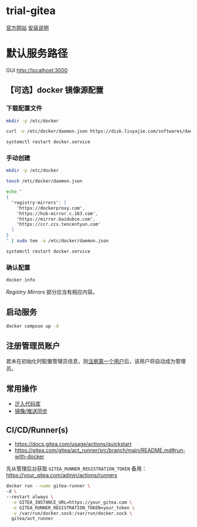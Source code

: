 # trial-gitea

[官方网站](https://docs.gitea.com/)
[安装说明](https://docs.gitea.com/installation/install-with-docker-rootless)

# 默认服务路径

GUI [http://localhost:3000](http://localhost:3000)

## 【可选】docker 镜像源配置

### 下载配置文件

```bash
mkdir -p /etc/docker

curl -o /etc/docker/daemon.json https://disk.liuyajie.com/softwares/daemon.json

systemctl restart docker.service
```

### 手动创建

```bash
mkdir -p /etc/docker

touch /etc/docker/daemon.json

echo "
{
  "registry-mirrors": [
    "https://dockerproxy.com",
    "https://hub-mirror.c.163.com",
    "https://mirror.baidubce.com",
    "https://ccr.ccs.tencentyun.com"
  ]
}
" | sudo tee -a /etc/docker/daemon.json

systemctl restart docker.service
```

### 确认配置

```bash
docker info
```

_Registry Mirrors_ 部分应当有相应内容。

## 启动服务

```bash
docker compose up -d
```

## 注册管理员账户

若未在初始化时配置管理员信息，则[注册第一个用户](http://localhost:3000/user/sign_up)后，该用户将自动成为管理员。

## 常用操作

- [迁入代码库](http://localhost:3000/repo/migrate)
- [镜像/推送同步](https://docs.gitea.com/next/usage/repo-mirror/)

## CI/CD/Runner(s)

- https://docs.gitea.com/usage/actions/quickstart
- https://gitea.com/gitea/act_runner/src/branch/main/README.md#run-with-docker

先从管理后台获取 `GITEA_RUNNER_REGISTRATION_TOKEN` 备用： https://your_gitea.com/admin/actions/runners

```bash
docker run --name gitea-runner \
-d \
--restart always \
  -e GITEA_INSTANCE_URL=https://your_gitea.com \
  -e GITEA_RUNNER_REGISTRATION_TOKEN=your_token \
  -v /var/run/docker.sock:/var/run/docker.sock \
  gitea/act_runner
```
